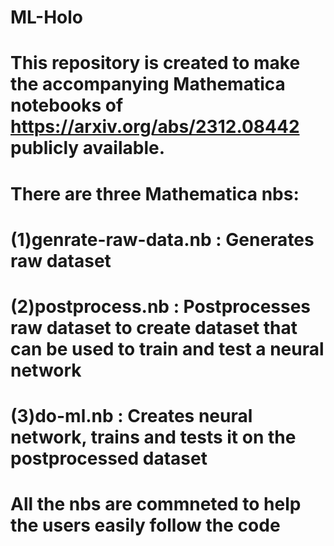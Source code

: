 # ML-Holo
# This repository is created to make the accompanying Mathematica notebooks of https://arxiv.org/abs/2312.08442 publicly available.
# There are three Mathematica nbs:
# (1)genrate-raw-data.nb : Generates raw dataset 
# (2)postprocess.nb : Postprocesses raw dataset to create dataset that can be used to train and test a neural network
# (3)do-ml.nb : Creates neural network, trains and tests it on the postprocessed dataset
# All the nbs are commneted to help the users easily follow the code
